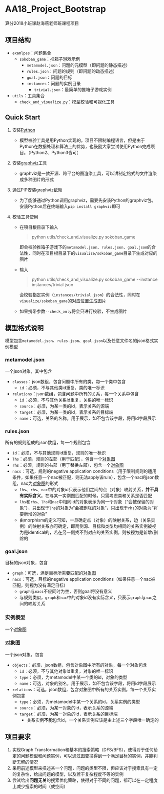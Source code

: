 # AA18_Project_Bootstrap
算分2018小班课赵海燕老师班课程项目

## 项目结构
- `examlpes`：问题集合
  - `sokoban_game`：推箱子游戏示例
    - `metamodel.json`：问题的元模型（即问题的静态描述）
    - `rules.json`：问题的规则（即问题的动态描述）
    - `goal.json`：问题的目标
    - `instances`：问题的实例目录
      - `trivial.json`：最简单的推箱子游戏实例
- `utils`：工具集合
  - `check_and_visualize.py`：模型校验和可视化工具

## Quick Start
1. 安装[Python](https://www.python.org/)

   - 模型校验工具是用Python实现的。项目不限制编程语言，但是由于Python在数据处理和算法上的优势，也鼓励大家尝试使用Python完成项目。（Python2、Python3皆可）

2. 安装[graphviz](https://www.graphviz.org/)工具

   - graphviz是一款开源、跨平台的图渲染工具，可以讲制定格式的文件渲染成多种图片的形式

3. 通过PIP安装graphviz依赖

   - 为了能够通过Python调用graphviz，需要先安装Python的graphviz包。安装Python后在终端输入`pip install graphviz`即可

4. 校验工具使用

   - 在项目根目录下输入

     > python utils/check_and_visualize.py sokoban_game

     即会校验推箱子游戏下的`metamodel.json`、`rules.json`、`goal.json`的合法性，同时在项目根目录下的`visualize/sokoban_game`目录下生成对应的图片

   - 输入

     > python utils/check_and_visualize.py sokoban_game --instance instances/trivial.json

     会校验指定实例（`instances/trivial.json`）的合法性，同时在`visualize/sokoban_game`的对应位置生成图片

   - 如果携带参数`--check_only`将会只进行校验，不生成图片

## 模型格式说明

模型包含`metamodel.json`、`rules.json`、`goal.json`以及任意文件名的json格式实例模型

### metamodel.json

一个json对象，其中包含

- `classes`：json数组，包含问题中所有的类，每一个类中包含
  - `id`：必须，不与其他类id重复，类的唯一标识
- `relations`：json数组，包含问题中所有的关系，每一个关系中包含
  - `id`：必须，不与其他关系id重复，关系的唯一标识
  - `source`：必须，为某一类的id，表示关系的源端
  - `target`：必须，为某一类的id，表示关系的目标端
  - `name`：可选，关系的名称，用于展示，如不包含该字段，将用id字段展示

### rules.json

所有的规则组成的json数组，每一个规则包含

- `id`：必须，不与其他规则id重复，规则的唯一标识
- `lhs`：必须，规则的左部（用于匹配），包含一个[对象图](#obj_diagram)
- `rhs`：必须，规则的右部（用于替换左部），包含一个[对象图](#obj_diagram)
- `nacs`：可选，规则的negative application conditions（用于限制规则的适用条件，如果任意一个nac被匹配，则无法apply该rule），包含一个nac的json数组，nac为[对象图](#obj_diagram)的形式
  - `lhs`、`rhs`、`nac`中的对象id只表示他们之间的点（对象）映射关系，**并不具有实际含义**。在与某一实例图匹配的时候，只需考虑类和关系是否匹配
  - `lhs`和`rhs`、`lhs`和`nac`中相同id的对象表示为同一个对象（“会被保留的对象”），只出现于`lhs`的对象为“会被删除的对象”，只出现于`rhs`的对象为“将要新增的对象”
  - 由morphism的定义可知，一旦确定点（对象）的映射关系，边（关系实例）的映射关系亦可确定，即两侧源、目标和类型均相同的关系实例被视为是identical的，若在另一侧找不到对应的关系实例，则被视为是新增/删除的

### goal.json

目标的json对象，包含

- `graph`：可选，满足目标所需要匹配的[对象图](#obj_diagram)
- `nacs`：可选，目标的negative application conditions（如果任意一个nac被匹配，则视为没有满足目标）
  - `graph`与`nacs`不应同时为空，否则goal将没有意义
  - 与规则类似，`graph`和`nac`中的对象id没有实际含义，只表示`graph`与`nac`之间的映射关系

### 实例模型

一个[对象图](#obj_diagram)

### <a name="obj_diagram">对象图</a>

一个json对象，包含

- `objects`：必须，json数组，包含对象图中所有的对象，每一个对象包含
  - `id`：必须，不与其他对象id重复，对象的唯一标识
  - `type`：必须，为metamodel中某一个类的id，对象的类型
  - `name`：可选，对象的别名，用于展示，如不包含该字段，将用id字段展示
- `relations`：可选，json数组，包含对象图中所有的关系实例，每一个关系实例包含
  - `type`：必须，为metamodel中某一个关系的id，关系实例的类型
  - `source`：必须，为某一对象的id，表示关系的源端
  - `target`：必须，为某一对象的id，表示关系的目标端
    - 关系实例**不能**包含id，一个关系实例应该是由上述三个字段唯一确定的

## 项目要求

1. 实现Graph Transformation和基本的搜索策略（DFS/BFS），使得对于任何给定的问题模型和问题实例，可以通过图变换得到一个满足目标的实例，并能判断无解的情况
2. 采用前述模型来描述某一个问题，问题的类型不限，但应该对于搜索具有一定的复杂性，给出问题的模型，以及若干复杂程度不等的实例
3. 尝试给出**问题无关**的搜索优化策略，使得对于不同的问题，都可以在一定程度上减少搜索的时间（或空间）



